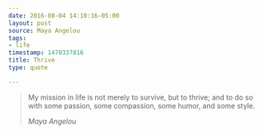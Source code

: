```yaml
---
date: 2016-08-04 14:10:16-05:00
layout: post
source: Maya Angelou
tags:
- life
timestamp: 1470337816
title: Thrive
type: quote

---
```

> My mission in life is not merely to survive, but to thrive; and to do so with some passion, some compassion, some humor, and some style.
> 
> <cite>Maya Angelou</cite>